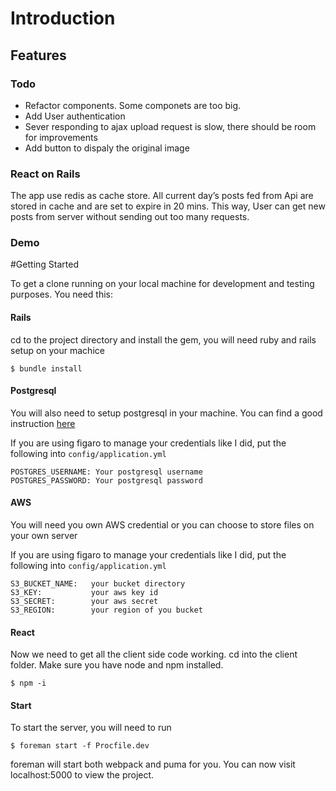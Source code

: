# Introduction



## Features

### Todo
- Refactor components. Some componets are too big.
- Add User authentication
- Sever responding to ajax upload request is slow, there should be room for improvements
- Add button to dispaly the original image


### React on Rails
The app use redis as cache store. All current day’s posts fed from Api are stored in cache and are set to expire in 20 mins. This way, User can get new posts from server without sending out too many requests.

### Demo


#Getting Started

To get a clone running on your local machine for development and testing purposes. You need this: 

#### Rails
cd to the project directory and install the gem, you will need ruby and rails setup on your machice
```
$ bundle install
```

#### Postgresql
You will also need to setup postgresql in your machine. You can find a good instruction [here](https://www.postgresql.org/download/)

If you are using figaro to manage your credentials like I did, put the following into `config/application.yml`

```
POSTGRES_USERNAME: Your postgresql username
POSTGRES_PASSWORD: Your postgresql password
```

#### AWS
You will need you own AWS credential or you can choose to store files on your own server

If you are using figaro to manage your credentials like I did, put the following into `config/application.yml`

```
S3_BUCKET_NAME:   your bucket directory
S3_KEY:           your aws key id
S3_SECRET:        your aws secret
S3_REGION:        your region of you bucket
```

#### React
Now we need to get all the client side code working. cd into the client folder.
Make sure you have node and npm installed.

```
$ npm -i
```

#### Start

To start the server, you will need to run
```
$ foreman start -f Procfile.dev
```

foreman will start both webpack and puma for you. You can now visit localhost:5000 to view the project.
